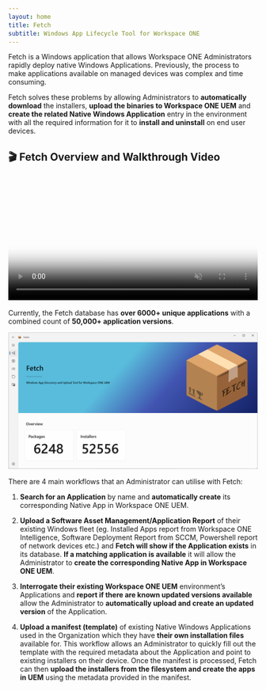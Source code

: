 ```yaml
---
layout: home
title: Fetch
subtitle: Windows App Lifecycle Tool for Workspace ONE
---
```


Fetch is a Windows application that allows Workspace ONE Administrators rapidly deploy native Windows Applications. Previously, the process to make applications available on managed devices was complex and time consuming.

Fetch solves these problems by allowing Administrators to **automatically download** the installers, **upload the binaries to Workspace ONE UEM** and **create the related Native Windows Application** entry in the environment with all the required information for it to **install and uninstall** on end user devices.


## 🎬 Fetch Overview and Walkthrough Video
<div class="embed-container">
    <video muted controls width="100%" height="auto" poster="images/poster.png">
        <source src="images/Overview.mp4" type="video/mp4" >
    </video>
</div>

Currently, the Fetch database has **over 6000+ unique applications** with a combined count of **50,000+ application versions**.


![Alt text](images/image1.png "Image")


There are 4 main workflows that an Administrator can utilise with Fetch:

1. **Search for an Application** by name and **automatically create** its corresponding Native App in Workspace ONE UEM.  

2. **Upload a Software Asset Management/Application Report** of their existing Windows fleet (eg. Installed Apps report from Workspace ONE Intelligence, Software Deployment Report from SCCM, Powershell report of network devices etc.) and **Fetch will show if the Application exists** in its database. **If a matching application is available** it will allow the Administrator to **create the corresponding Native App in Workspace ONE UEM**.  

3. **Interrogate their existing Workspace ONE UEM** environment’s Applications and **report if there are known updated versions available** allow the Administrator to **automatically upload and create an updated version** of the Application.  

4. **Upload a manifest (template)** of existing Native Windows Applications used in the Organization which they have **their own installation files** available for. This workflow allows an Administrator to quickly fill out the template with the required metadata about the Application and point to existing installers on their device. Once the manifest is processed, Fetch can then **upload the installers from the filesystem and create the apps in UEM** using the metadata provided in the manifest.